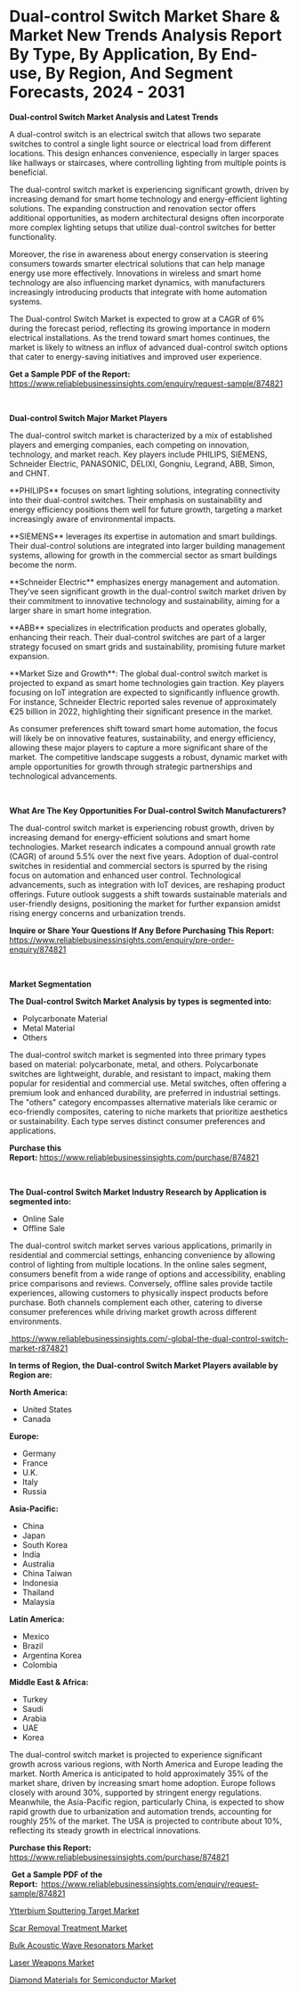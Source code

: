 <p><h1>Dual-control Switch Market Share & Market New Trends Analysis Report By Type, By Application, By End-use, By Region, And Segment Forecasts, 2024 - 2031</h1></p><p><strong>Dual-control Switch Market Analysis and Latest Trends</strong></p>
<p><p>A dual-control switch is an electrical switch that allows two separate switches to control a single light source or electrical load from different locations. This design enhances convenience, especially in larger spaces like hallways or staircases, where controlling lighting from multiple points is beneficial. </p><p>The dual-control switch market is experiencing significant growth, driven by increasing demand for smart home technology and energy-efficient lighting solutions. The expanding construction and renovation sector offers additional opportunities, as modern architectural designs often incorporate more complex lighting setups that utilize dual-control switches for better functionality. </p><p>Moreover, the rise in awareness about energy conservation is steering consumers towards smarter electrical solutions that can help manage energy use more effectively. Innovations in wireless and smart home technology are also influencing market dynamics, with manufacturers increasingly introducing products that integrate with home automation systems. </p><p>The Dual-control Switch Market is expected to grow at a CAGR of 6% during the forecast period, reflecting its growing importance in modern electrical installations. As the trend toward smart homes continues, the market is likely to witness an influx of advanced dual-control switch options that cater to energy-saving initiatives and improved user experience.</p></p>
<p><strong>Get a Sample PDF of the Report:&nbsp;</strong> <a href="https://www.reliablebusinessinsights.com/enquiry/request-sample/874821">https://www.reliablebusinessinsights.com/enquiry/request-sample/874821</a></p>
<p>&nbsp;</p>
<p><strong>Dual-control Switch Major Market Players</strong></p>
<p><p>The dual-control switch market is characterized by a mix of established players and emerging companies, each competing on innovation, technology, and market reach. Key players include PHILIPS, SIEMENS, Schneider Electric, PANASONIC, DELIXI, Gongniu, Legrand, ABB, Simon, and CHNT.</p><p>**PHILIPS** focuses on smart lighting solutions, integrating connectivity into their dual-control switches. Their emphasis on sustainability and energy efficiency positions them well for future growth, targeting a market increasingly aware of environmental impacts.</p><p>**SIEMENS** leverages its expertise in automation and smart buildings. Their dual-control solutions are integrated into larger building management systems, allowing for growth in the commercial sector as smart buildings become the norm.</p><p>**Schneider Electric** emphasizes energy management and automation. They’ve seen significant growth in the dual-control switch market driven by their commitment to innovative technology and sustainability, aiming for a larger share in smart home integration.</p><p>**ABB** specializes in electrification products and operates globally, enhancing their reach. Their dual-control switches are part of a larger strategy focused on smart grids and sustainability, promising future market expansion.</p><p>**Market Size and Growth**: The global dual-control switch market is projected to expand as smart home technologies gain traction. Key players focusing on IoT integration are expected to significantly influence growth. For instance, Schneider Electric reported sales revenue of approximately €25 billion in 2022, highlighting their significant presence in the market.</p><p>As consumer preferences shift toward smart home automation, the focus will likely be on innovative features, sustainability, and energy efficiency, allowing these major players to capture a more significant share of the market. The competitive landscape suggests a robust, dynamic market with ample opportunities for growth through strategic partnerships and technological advancements.</p></p>
<p>&nbsp;</p>
<p><strong>What Are The Key Opportunities For Dual-control Switch Manufacturers?</strong></p>
<p><p>The dual-control switch market is experiencing robust growth, driven by increasing demand for energy-efficient solutions and smart home technologies. Market research indicates a compound annual growth rate (CAGR) of around 5.5% over the next five years. Adoption of dual-control switches in residential and commercial sectors is spurred by the rising focus on automation and enhanced user control. Technological advancements, such as integration with IoT devices, are reshaping product offerings. Future outlook suggests a shift towards sustainable materials and user-friendly designs, positioning the market for further expansion amidst rising energy concerns and urbanization trends.</p></p>
<p><strong>Inquire or Share Your Questions If Any Before Purchasing This Report:</strong> <a href="https://www.reliablebusinessinsights.com/enquiry/pre-order-enquiry/874821">https://www.reliablebusinessinsights.com/enquiry/pre-order-enquiry/874821</a></p>
<p>&nbsp;</p>
<p><strong>Market Segmentation</strong></p>
<p><strong>The Dual-control Switch Market Analysis by types is segmented into:</strong></p>
<p><ul><li>Polycarbonate Material</li><li>Metal Material</li><li>Others</li></ul></p>
<p><p>The dual-control switch market is segmented into three primary types based on material: polycarbonate, metal, and others. Polycarbonate switches are lightweight, durable, and resistant to impact, making them popular for residential and commercial use. Metal switches, often offering a premium look and enhanced durability, are preferred in industrial settings. The "others" category encompasses alternative materials like ceramic or eco-friendly composites, catering to niche markets that prioritize aesthetics or sustainability. Each type serves distinct consumer preferences and applications.</p></p>
<p><strong>Purchase this Report:&nbsp;</strong><a href="https://www.reliablebusinessinsights.com/purchase/874821">https://www.reliablebusinessinsights.com/purchase/874821</a></p>
<p>&nbsp;</p>
<p><strong>The Dual-control Switch Market Industry Research by Application is segmented into:</strong></p>
<p><ul><li>Online Sale</li><li>Offline Sale</li></ul></p>
<p><p>The dual-control switch market serves various applications, primarily in residential and commercial settings, enhancing convenience by allowing control of lighting from multiple locations. In the online sales segment, consumers benefit from a wide range of options and accessibility, enabling price comparisons and reviews. Conversely, offline sales provide tactile experiences, allowing customers to physically inspect products before purchase. Both channels complement each other, catering to diverse consumer preferences while driving market growth across different environments.</p></p>
<p><a href="https://www.reliablebusinessinsights.com/-global-the-dual-control-switch-market-r874821">&nbsp;https://www.reliablebusinessinsights.com/-global-the-dual-control-switch-market-r874821</a></p>
<p><strong>In terms of Region, the Dual-control Switch Market Players available by Region are:</strong></p>
<p>
    <p> <strong> North America: </strong>
        <ul>
            <li>United States</li>
            <li>Canada</li>
        </ul>
        </p> 
    <p> <strong> Europe: </strong>
        <ul>
            <li>Germany</li>
            <li>France</li>
            <li>U.K.</li>
            <li>Italy</li>
            <li>Russia</li>
        </ul>
        </p> 
    <p> <strong> Asia-Pacific: </strong>
        <ul>
            <li>China</li>
            <li>Japan</li>
            <li>South Korea</li>
            <li>India</li>
            <li>Australia</li>
            <li>China Taiwan</li>
            <li>Indonesia</li>
            <li>Thailand</li>
            <li>Malaysia</li>
        </ul>
        </p> 
    <p> <strong> Latin America: </strong>
        <ul>
            <li>Mexico</li>
            <li>Brazil</li>
            <li>Argentina Korea</li>
            <li>Colombia</li>
        </ul>
        </p> 
    <p> <strong> Middle East & Africa: </strong>
        <ul>
            <li>Turkey</li>
            <li>Saudi</li>
            <li>Arabia</li>
            <li>UAE</li>
            <li>Korea</li>
        </ul>
    </p>
    </p>
<p><p>The dual-control switch market is projected to experience significant growth across various regions, with North America and Europe leading the market. North America is anticipated to hold approximately 35% of the market share, driven by increasing smart home adoption. Europe follows closely with around 30%, supported by stringent energy regulations. Meanwhile, the Asia-Pacific region, particularly China, is expected to show rapid growth due to urbanization and automation trends, accounting for roughly 25% of the market. The USA is projected to contribute about 10%, reflecting its steady growth in electrical innovations.</p></p>
<p><strong>Purchase this Report: </strong><a href="https://www.reliablebusinessinsights.com/purchase/874821">https://www.reliablebusinessinsights.com/purchase/874821</a></p>
<p>&nbsp;<strong>Get a Sample PDF of the Report:&nbsp;&nbsp;</strong><a href="https://www.reliablebusinessinsights.com/enquiry/request-sample/874821">https://www.reliablebusinessinsights.com/enquiry/request-sample/874821</a></p>
<p><strong></strong></p>
<p><p><a href="https://www.linkedin.com/pulse/ytterbium-sputtering-target-industry-sector-new-technologies-tdwhf?trackingId=eXwF8EvMSOaajMkiJC2%2BpA%3D%3D">Ytterbium Sputtering Target Market</a></p><p><a href="https://www.linkedin.com/pulse/scar-removal-treatment-market-segmentation-geographical-3jd1e?trackingId=dWpyHZgTQgCxoANPXC78sw%3D%3D">Scar Removal Treatment Market</a></p><p><a href="https://www.linkedin.com/pulse/in-depth-analysis-global-bulk-acoustic-wave-resonators-market-ob3yf?trackingId=hkcravE3T2iF7M04eV04ig%3D%3D">Bulk Acoustic Wave Resonators Market</a></p><p><a href="https://www.linkedin.com/pulse/laser-weapons-market-size-share-trends-analysis-report-product-lyjge?trackingId=JeOP%2BsYwQPKFIJzzDDWupw%3D%3D">Laser Weapons Market</a></p><p><a href="https://www.linkedin.com/pulse/global-diamond-materials-semiconductor-market-trends-fqmcc?trackingId=AXxb2In5QOiTzV%2BDFbxQfA%3D%3D">Diamond Materials for Semiconductor Market</a></p></p>